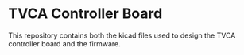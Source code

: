 # TVCA Controller Board

This repository contains both the kicad files used to design the TVCA controller board and the firmware.
